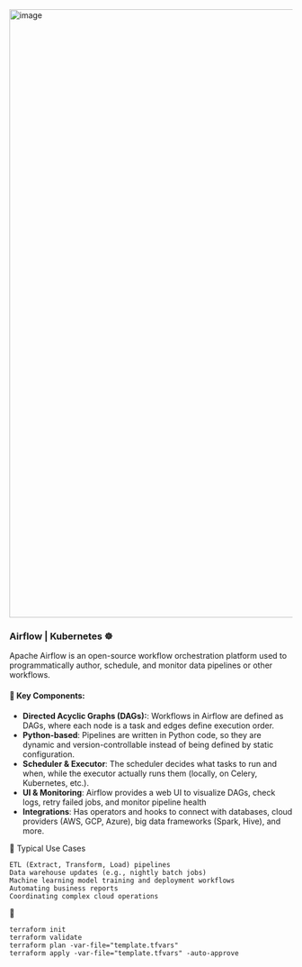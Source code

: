 <img width="1920" height="1080" alt="image" src="https://github.com/user-attachments/assets/ee147280-b0f7-4c50-b5c7-f6f0e9324647" />



###  Airflow | Kubernetes ☸️
Apache Airflow is an open-source workflow orchestration platform used to programmatically author, schedule, and monitor data pipelines or other workflows.


#### 🧱 Key Components:
   - **Directed Acyclic Graphs (DAGs):**: Workflows in Airflow are defined as DAGs, where each node is a task and edges define execution order.
   - **Python-based**: Pipelines are written in Python code, so they are dynamic and version-controllable instead of being defined by static configuration.
   - **Scheduler & Executor**: The scheduler decides what tasks to run and when, while the executor actually runs them (locally, on Celery, Kubernetes, etc.).
   - **UI & Monitoring**: Airflow provides a web UI to visualize DAGs, check logs, retry failed jobs, and monitor pipeline health
   - **Integrations**: Has operators and hooks to connect with databases, cloud providers (AWS, GCP, Azure), big data frameworks (Spark, Hive), and more.



🎯 Typical Use Cases
```
ETL (Extract, Transform, Load) pipelines
Data warehouse updates (e.g., nightly batch jobs)
Machine learning model training and deployment workflows
Automating business reports
Coordinating complex cloud operations
```

🚀 
```
terraform init
terraform validate
terraform plan -var-file="template.tfvars"
terraform apply -var-file="template.tfvars" -auto-approve
```
